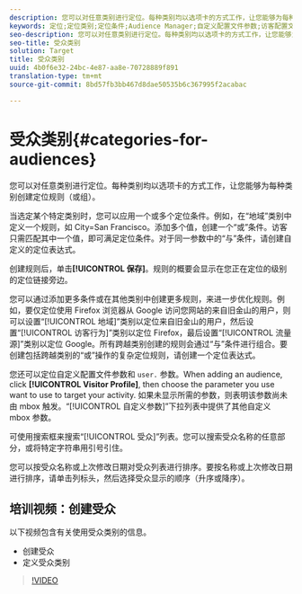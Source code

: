 ```yaml
---
description: 您可以对任意类别进行定位。每种类别均以选项卡的方式工作，让您能够为每种类别创建定位规则（或组）。
keywords: 定位;定位类别;定位条件;Audience Manager;自定义配置文件参数;访客配置文件;自定义用户参数;定位规则
seo-description: 您可以对任意类别进行定位。每种类别均以选项卡的方式工作，让您能够为每种类别创建定位规则（或组）。
seo-title: 受众类别
solution: Target
title: 受众类别
uuid: 4b0f6e32-24bc-4e87-aa8e-70728889f891
translation-type: tm+mt
source-git-commit: 8bd57fb3bb467d8dae50535b6c367995f2acabac

---
```



# 受众类别{#categories-for-audiences}

您可以对任意类别进行定位。每种类别均以选项卡的方式工作，让您能够为每种类别创建定位规则（或组）。

当选定某个特定类别时，您可以应用一个或多个定位条件。例如，在“地域”类别中定义一个规则，如 City=San Francisco。添加多个值，创建一个“或”条件。访客只需匹配其中一个值，即可满足定位条件。对于同一参数中的“与”条件，请创建自定义的定位表达式。

创建规则后，单击&#x200B;**[!UICONTROL 保存]**。规则的概要会显示在您正在定位的级别的定位链接旁边。

您可以通过添加更多条件或在其他类别中创建更多规则，来进一步优化规则。例如，要仅定位使用 Firefox 浏览器从 Google 访问您网站的来自旧金山的用户，则可以设置“[!UICONTROL 地域]”类别以定位来自旧金山的用户，然后设置“[!UICONTROL 访客行为]”类别以定位 Firefox，最后设置“[!UICONTROL 流量源]”类别以定位 Google。所有跨越类别创建的规则会通过“与”条件进行组合。要创建包括跨越类别的“或”操作的复杂定位规则，请创建一个定位表达式。

您还可以定位自定义配置文件参数和 `user.` 参数。When adding an audience, click **[!UICONTROL Visitor Profile]**, then choose the parameter you use want to use to target your activity. 如果未显示所需的参数，则表明该参数尚未由 mbox 触发。“[!UICONTROL 自定义参数]”下拉列表中提供了其他自定义 mbox 参数。

可使用搜索框来搜索“[!UICONTROL 受众]”列表。您可以搜索受众名称的任意部分，或将特定字符串用引号引住。

您可以按受众名称或上次修改日期对受众列表进行排序。要按名称或上次修改日期进行排序，请单击列标头，然后选择受众显示的顺序（升序或降序）。

## 培训视频：创建受众

以下视频包含有关使用受众类别的信息。

* 创建受众
* 定义受众类别

>[!VIDEO](https://video.tv.adobe.com/v/17392?captions=chi_hans)